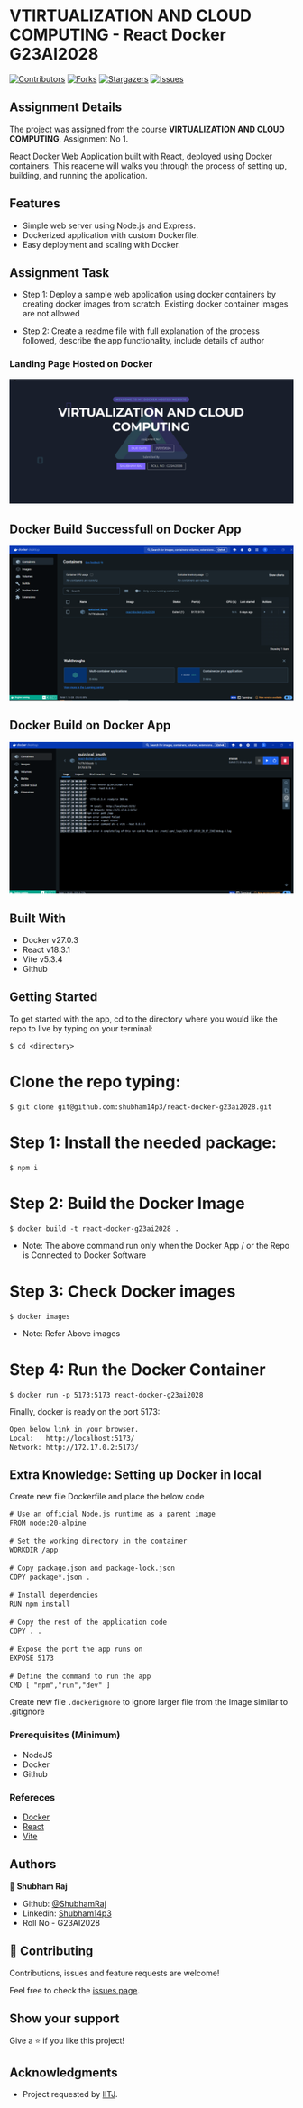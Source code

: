 # VTIRTUALIZATION AND CLOUD COMPUTING - React Docker G23AI2028

[![Contributors][contributors-shield]][contributors-url]
[![Forks][forks-shield]][forks-url]
[![Stargazers][stars-shield]][stars-url]
[![Issues][issues-shield]][issues-url]

## Assignment Details

The project was assigned from the course **VIRTUALIZATION AND CLOUD COMPUTING**, Assignment No 1.


React Docker Web Application built with React, deployed using Docker containers. This reademe will walks you through the process of setting up, building, and running the application.

## Features

- Simple web server using Node.js and Express.
- Dockerized application with custom Dockerfile.
- Easy deployment and scaling with Docker.

## Assignment Task

- Step 1: Deploy a sample web application using docker containers by creating docker images from scratch. Existing docker container images are not allowed

- Step 2: Create a readme file with full explanation of the process followed, describe the app functionality, include details of author 

### Landing Page Hosted on Docker

![screenshot1](src/assets/images/screenshot01.PNG)

## Docker Build Successfull on Docker App
![screenshot2](src/assets/images/docker1.PNG)

## Docker Build on Docker App
![screenshot3](src/assets/images/docker2.PNG)

## Built With

- Docker v27.0.3
- React v18.3.1
- Vite v5.3.4
- Github

## Getting Started

To get started with the app, cd to the directory where you would like the repo to live by typing on your terminal:

```
$ cd <directory>
```

# Clone the repo typing:

```
$ git clone git@github.com:shubham14p3/react-docker-g23ai2028.git
```

# Step 1: Install the needed package:

```
$ npm i
```

# Step 2: Build the Docker Image 

```
$ docker build -t react-docker-g23ai2028 .

```
- Note: The above command run only when the Docker App / or the Repo is Connected to Docker Software

# Step 3: Check Docker images

```
$ docker images
```
- Note: Refer Above images

# Step 4: Run the Docker Container

```
$ docker run -p 5173:5173 react-docker-g23ai2028
```

Finally, docker is ready on the port 5173:

```
Open below link in your browser.
Local:   http://localhost:5173/
Network: http://172.17.0.2:5173/
```

## Extra Knowledge: Setting up Docker in local

Create new file Dockerfile and place the below code

```
# Use an official Node.js runtime as a parent image
FROM node:20-alpine

# Set the working directory in the container
WORKDIR /app

# Copy package.json and package-lock.json
COPY package*.json .

# Install dependencies
RUN npm install

# Copy the rest of the application code
COPY . .

# Expose the port the app runs on
EXPOSE 5173

# Define the command to run the app
CMD [ "npm","run","dev" ]
```
Create new file `.dockerignore` to ignore larger file from the Image similar to .gitignore

### Prerequisites (Minimum)

- NodeJS
- Docker
- Github

### Refereces

- [Docker](https://docs.docker.com/guides/getting-started/)
- [React](https://react.dev/learn)
- [Vite](https://vitejs.dev/guide/)

## Authors

👤 **Shubham Raj**

- Github: [@ShubhamRaj](https://github.com/shubham14p3)
- Linkedin: [Shubham14p3](https://www.linkedin.com/in/shubham14p3/)
- Roll No - G23AI2028


## 🤝 Contributing

Contributions, issues and feature requests are welcome!

Feel free to check the [issues page](https://github.com/shubham14p3/react-docker-g23ai2028/issues).

## Show your support

Give a ⭐️ if you like this project!

## Acknowledgments

- Project requested by [IITJ](https://www.iitj.ac.in/).

<!-- MARKDOWN LINKS & IMAGES -->

[contributors-shield]: https://img.shields.io/github/contributors/shubham14p3/members-only.svg?style=flat-square
[contributors-url]: https://github.com/shubham14p3/react-docker-g23ai2028/graphs/contributors
[forks-shield]: https://img.shields.io/github/forks/shubham14p3/members-only.svg?style=flat-square
[forks-url]: https://github.com/shubham14p3/react-docker-g23ai2028/network/members
[stars-shield]: https://img.shields.io/github/stars/shubham14p3/members-only.svg?style=flat-square
[stars-url]: https://github.com/shubham14p3/react-docker-g23ai2028/stargazers
[issues-shield]: https://img.shields.io/github/issues/shubham14p3/members-only.svg?style=flat-square
[issues-url]: https://github.com/shubham14p3/react-docker-g23ai2028/issues
